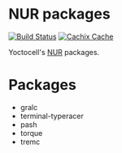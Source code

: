 # NUR packages
[![Build Status](https://travis-ci.org/yoctocell/nur-packages.svg?branch=master)](https://travis-ci.org/yoctocell/nur-packages)
[![Cachix Cache](https://img.shields.io/badge/cachix-yoctocell-blue.svg)](https://yoctocell.cachix.org)

Yoctocell's [NUR](https://github.com/nix-community/NUR) packages.

# Packages
- gralc
- terminal-typeracer
- pash
- torque
- tremc
